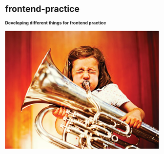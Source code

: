 # frontend-practice
#### Developing different things for frontend practice ####

![alt text](readme.png "Girl")
